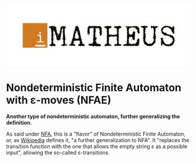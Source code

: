 <p align="center"><img src="../igor-matheus.png"></img></p>

# Nondeterministic Finite Automaton with ε-moves (NFAE)
**Another type of nondeterministic automaton, further generalizing the definition.**

As said under [NFA](../nfa), this is a "flavor" of Nondeterministic Finite Automaton, or, as [Wikipedia](https://en.wikipedia.org/wiki/Nondeterministic_finite_automaton#NFA_with_%CE%B5-moves) defines it, "a further generalization to NFA". It "replaces the transition function with the one that allows the empty string ε as a possible input", allowing the so-called ε-transitions.